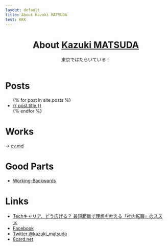 ```yaml
---
layout: default
title: About Kazuki MATSUDA
test: KKK
---
```

<header><div>
	<h1>About <a href="https://github.com/kazuki-ma" target="_blank">Kazuki MATSUDA</a></h1>
	<p>東京ではたらいている！</p>
</div></header>

Posts
=====
<ul>
  {% for post in site.posts %}
    <li>
      <a href="{{ post.url }}">{{ post.title }}</a>
    </li>
  {% endfor %}
</ul>

Works
===========

-> [cv.md](cv.md)



Good Parts
====
* [Working-Backwards](http://fladdict.net/blog/2012/08/amazon-product-design.html)



Links
===========
* [Techキャリア、どう広げる？ 最短距離で理想を叶える「社内転職」のススメ](https://type.jp/et/feature/8401)
* [Facebook](https://www.facebook.com/matsuda.kazuki)
* [Twitter @kazuki_matsuda](https://twitter.com/kazuki_matsuda)
* [8card.net](https://8card.net/p/matsuda.kazuki)
